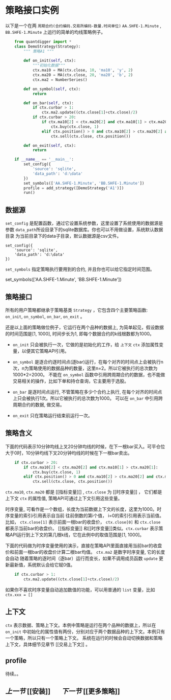 # 策略接口实例



以下是一个在两 `周期合约(合约编码.交易所编码-数量.时间单位)`  `AA.SHFE-1.Minute`  ,  `BB.SHFE-1.Minute` 上运行的简单的均线策略例子。

``` python
    from quantdigger import *
    class DemoStrategy(Strategy):
        """ 策略A1 """
    
        def on_init(self, ctx):
            """初始化数据""" 
            ctx.ma10 = MA(ctx.close, 10, 'ma10', 'y', 2)
            ctx.ma20 = MA(ctx.close, 20, 'ma20', 'b', 2)
            ctx.ma2 = NumberSeries()

        def on_symbol(self, ctx):
            return

        def on_bar(self, ctx):
            if ctx.curbar > 1:
                ctx.ma2.update((ctx.close[1]+ctx.close)/2)
            if ctx.curbar > 20:
                if ctx.ma10[2] < ctx.ma20[2] and ctx.ma10[1] > ctx.ma20[1]:
                    ctx.buy(ctx.close, 1) 
                elif ctx.position() > 0 and ctx.ma10[2] > ctx.ma20[2] and ctx.ma10[1] < ctx.ma20[1]:
                    ctx.sell(ctx.close, ctx.position()) 

        def on_exit(self, ctx):
            return

    if __name__ == '__main__':
        set_config({
            'source': 'sqlite',
            'data_path': 'd:\data' 
        })
        set_symbols(['AA.SHFE-1.Minute', 'BB.SHFE-1.Minute'])
        profile = add_strategy([DemoStrategy('A1')])
        run()
```

## 数据源

`set_config` 是配置函数，通过它设置系统参数，这里设置了系统使用的数据源是
参数 `data_path`所设目录下的sqlite数据库。你也可以不用做设置，系统默认数据目录
为当前目录下的data子目录，默认数据源是csv文件。

  
    set_config({
        'source': 'sqlite',
        'data_path': 'd:\data' 
    })

`set_symbols` 指定策略执行要用到的合约, 并且你也可以给它指定时间范围。


   set_symbols(['AA.SHFE-1.Minute', 'BB.SHFE-1.Minute'])

## 策略接口

所有的用户策略都继承于策略基类 `Strategy` ，它包含四个主要策略函数: `on_init`, `on_symbol`, `on_bar`, `on_exit` 。

还是以上面的策略做位例子，它运行在两个品种的数据上, 为简单起见，假设数据的时间范围是[1, 1000], 时间步长为1, 即每个数据合约的k线根数都为1000。

* `on_init` 只会被执行一次，它做的是初始化的工作，给 `上下文` `ctx` 添加属性变量，以便其它策略API引用。

* `on_symbol` 是逐合约逐时间点(逐bar)运行，在每个对齐的时间点上会被执行n次，n为策略使用的数据品种的数量，这里n=2。所以它被执行的总次数为1000*2=2000。 不能在 `on_symbol` 函数中引用跨周期合约的数据，也不能做交易相关的操作，比如下单和持仓查询，它主要用于选股。 

* `on_bar` 是逐时间点运行, 不管策略在多少个合约上执行, 在每个对齐的时间点上只会被执行1次。所以它被执行的总次数为1000。
可以在 `on_bar` 中引用跨周期合约的数据, 做交易。

* `on_exit` 只在策略运行结束前运行一次。

## 策略含义

下面的代码表示10分钟均线上叉20分钟均线的时候，在下一根bar买入。可平仓位大于0时，10分钟均线下叉20分钟均线的时候在下一根bar卖出。

```python
    if ctx.curbar > 20:
        if ctx.ma10[2] < ctx.ma20[2] and ctx.ma10[1] > ctx.ma20[1]:
            ctx.buy(ctx.close, 1) 
        elif ctx.position() > 0 and ctx.ma10[2] > ctx.ma20[2] and ctx.ma10[1] < ctx.ma20[1]:
            ctx.sell(ctx.close, ctx.position()) 
```

`ctx.ma10`, `ctx.ma20` 都是 [[指标变量][] , `ctx.close` 为 [[时序变量]] ，
它们都是上下文 `ctx` 的属性值, 策略API可通过上下文引用这些变量。 

时序变量_ 可看作是一个数组，长度为当前数据上下文的长度，这里为1000。时序变量的索引i引用表示自当前
往前倒数的第i个值， i=0的索引引用表示当前值。 比如， `ctx.close[1]` 表示前面一根bar的收盘价， `ctx.close[0]` 和 `ctx.close` 都表示当前bar的收盘价。 [[指标变量]] 和[[时序变量]]类似。`ctx.curbar` 表示策略API运行到上下文的第几根k线，它在此例中的取值范围是[1, 1000]。


下面的代码做为时序变量使用的演示，直接在策略API里面直接用当前bar的收盘价和前面一根bar的收盘价计算二根bar均值。 `ctx.ma2` 是数字时序变量, 它的长度会自动 随着策略的逐时间（逐bar）运行而变长，如果不调用成员函数 `update` 更新最新值，系统默认会给它赋0值。

```python
    if ctx.curbar > 1:
        ctx.ma2.update((ctx.close[1]+ctx.close)/2)
```

如果你不喜欢时序变量自动追加数值的功能，可以用普通的 `list` 变量，比如 `ctx.xxx = []`


## 上下文

`ctx` 表示数据、策略上下文。本例中策略是运行在两个品种的数据上，所以在 `on_init` 中初始化的属性值有两份，分别对应于两个数据品种的上下文。本例只有一个策略，所以只有一个策略上下文。 系统在运行的时候会自动切换数据和策略上下文，具体细节见章节 [[交易上下文]] 。

## profile

待续。。

## _上一节_&nbsp;__[[安装]]__   &nbsp;&nbsp;&nbsp;&nbsp;&nbsp;   _下一节_&nbsp;[[更多策略]]
